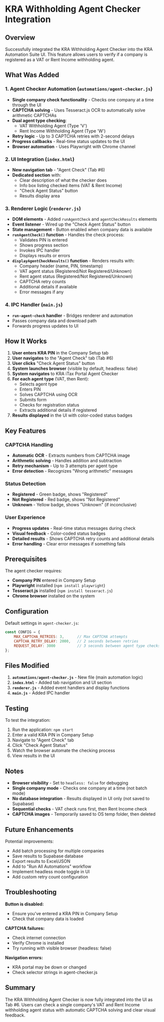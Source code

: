 # KRA Withholding Agent Checker Integration

## Overview
Successfully integrated the KRA Withholding Agent Checker into the KRA Automation Suite UI. This feature allows users to verify if a company is registered as a VAT or Rent Income withholding agent.

## What Was Added

### 1. Agent Checker Automation (`automations/agent-checker.js`)
- **Single company check functionality** - Checks one company at a time through the UI
- **CAPTCHA solving** - Uses Tesseract.js OCR to automatically solve arithmetic CAPTCHAs
- **Dual agent type checking**:
  - VAT Withholding Agent (Type 'V')
  - Rent Income Withholding Agent (Type 'W')
- **Retry logic** - Up to 3 CAPTCHA retries with 2-second delays
- **Progress callbacks** - Real-time status updates to the UI
- **Browser automation** - Uses Playwright with Chrome channel

### 2. UI Integration (`index.html`)
- **New navigation tab** - "Agent Check" (Tab #6)
- **Dedicated section** with:
  - Clear description of what the checker does
  - Info box listing checked items (VAT & Rent Income)
  - "Check Agent Status" button
  - Results display area

### 3. Renderer Logic (`renderer.js`)
- **DOM elements** - Added `runAgentCheck` and `agentCheckResults` elements
- **Event listener** - Wired up the "Check Agent Status" button
- **State management** - Button enabled when company data is available
- **`runAgentCheck()` function** - Handles the check process:
  - Validates PIN is entered
  - Shows progress section
  - Invokes IPC handler
  - Displays results or errors
- **`displayAgentCheckResults()` function** - Renders results with:
  - Company header (name, PIN, timestamp)
  - VAT agent status (Registered/Not Registered/Unknown)
  - Rent agent status (Registered/Not Registered/Unknown)
  - CAPTCHA retry counts
  - Additional details if available
  - Error messages if any

### 4. IPC Handler (`main.js`)
- **`run-agent-check` handler** - Bridges renderer and automation
- Passes company data and download path
- Forwards progress updates to UI

## How It Works

1. **User enters KRA PIN** in the Company Setup tab
2. **User navigates** to the "Agent Check" tab (Tab #6)
3. **User clicks** "Check Agent Status" button
4. **System launches browser** (visible by default, headless: false)
5. **System navigates** to KRA iTax Portal Agent Checker
6. **For each agent type** (VAT, then Rent):
   - Selects agent type
   - Enters PIN
   - Solves CAPTCHA using OCR
   - Submits form
   - Checks for registration status
   - Extracts additional details if registered
7. **Results displayed** in the UI with color-coded status badges

## Key Features

### CAPTCHA Handling
- **Automatic OCR** - Extracts numbers from CAPTCHA image
- **Arithmetic solving** - Handles addition and subtraction
- **Retry mechanism** - Up to 3 attempts per agent type
- **Error detection** - Recognizes "Wrong arithmetic" messages

### Status Detection
- **Registered** - Green badge, shows "Registered"
- **Not Registered** - Red badge, shows "Not Registered"
- **Unknown** - Yellow badge, shows "Unknown" (if inconclusive)

### User Experience
- **Progress updates** - Real-time status messages during check
- **Visual feedback** - Color-coded status badges
- **Detailed results** - Shows CAPTCHA retry counts and additional details
- **Error handling** - Clear error messages if something fails

## Prerequisites

The agent checker requires:
- **Company PIN** entered in Company Setup
- **Playwright** installed (`npm install playwright`)
- **Tesseract.js** installed (`npm install tesseract.js`)
- **Chrome browser** installed on the system

## Configuration

Default settings in `agent-checker.js`:
```javascript
const CONFIG = {
    MAX_CAPTCHA_RETRIES: 3,      // Max CAPTCHA attempts
    CAPTCHA_RETRY_DELAY: 2000,   // 2 seconds between retries
    REQUEST_DELAY: 3000          // 3 seconds between agent type checks
};
```

## Files Modified

1. **`automations/agent-checker.js`** - New file (main automation logic)
2. **`index.html`** - Added tab navigation and UI section
3. **`renderer.js`** - Added event handlers and display functions
4. **`main.js`** - Added IPC handler

## Testing

To test the integration:
1. Run the application: `npm start`
2. Enter a valid KRA PIN in Company Setup
3. Navigate to "Agent Check" tab
4. Click "Check Agent Status"
5. Watch the browser automate the checking process
6. View results in the UI

## Notes

- **Browser visibility** - Set to `headless: false` for debugging
- **Single company mode** - Checks one company at a time (not batch mode)
- **No database integration** - Results displayed in UI only (not saved to Supabase)
- **Sequential checks** - VAT check runs first, then Rent Income check
- **CAPTCHA images** - Temporarily saved to OS temp folder, then deleted

## Future Enhancements

Potential improvements:
- Add batch processing for multiple companies
- Save results to Supabase database
- Export results to Excel/JSON
- Add to "Run All Automations" workflow
- Implement headless mode toggle in UI
- Add custom retry count configuration

## Troubleshooting

**Button is disabled:**
- Ensure you've entered a KRA PIN in Company Setup
- Check that company data is loaded

**CAPTCHA failures:**
- Check internet connection
- Verify Chrome is installed
- Try running with visible browser (headless: false)

**Navigation errors:**
- KRA portal may be down or changed
- Check selector strings in agent-checker.js

## Summary

The KRA Withholding Agent Checker is now fully integrated into the UI as Tab #6. Users can check a single company's VAT and Rent Income withholding agent status with automatic CAPTCHA solving and clear visual feedback.
